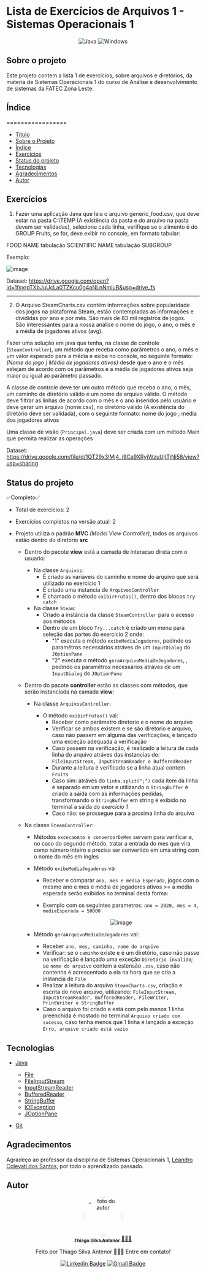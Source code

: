 # Lista de Exercícios de Arquivos 1 - Sistemas Operacionais 1

<div align="center">
  
![Java](https://img.shields.io/badge/java-%23ED8B00.svg?style=for-the-badge&logo=openjdk&logoColor=white)
![Windows](https://img.shields.io/badge/Windows-000?style=for-the-badge&logo=windows&logoColor=2CA5E0)

</div>

## Sobre o projeto
Este projeto contem a lista 1 de exercícios, sobre arquivos e diretórios, da materia de Sistemas Operacionais 1 do curso de Análise e desenvolvimento de sistemas da FATEC Zona Leste.<br>

## Índice
=================
<!--ts-->
* [Título](#lista-de-exercícios-de-arquivos-2--sistemas-operacionais-1)
* [Sobre o Projeto](#sobre-o-projeto)
* [Índice](#índice)
* [Exercícios](#exercícios)
* [Status do projeto](#status-do-projeto)
* [Tecnologias](#tecnologias)
* [Agradecimentos](#agradecimentos)
* [Autor](#autor)
<!--te-->

## Exercícios
1) Fazer uma aplicação Java que leia o arquivo generic_food.csv, que deve estar na pasta C:\TEMP (A
existência da pasta e do arquivo na pasta devem ser validadas), selecione cada linha, verifique se o
alimento é do GROUP Fruits, se for, deve exibir no console, em formato tabular:<br>

FOOD NAME tabulação SCIENTIFIC NAME tabulação SUBGROUP

Exemplo:

![image](https://github.com/thiagosilvaantenor/ArquivosExercicios-1-SO1/assets/99970279/6a3f32ee-8d07-4ab8-b576-0a837536008d)

Dataset: https://drive.google.com/open?id=1fsyrpTXbJuUcLa0TZKcu0g4aNLnNmiuB&usp=drive_fs

<hr>

2) O Arquivo SteamCharts.csv contém informações sobre popularidade dos jogos na plataforma Steam, estão
contempladas as informações e divididas por ano e por mês. São mais de 83 mil registros de jogos.<br>
São interessantes para a nossa análise o nome do jogo, o ano, o mês e a média de jogadores ativos (avg).<br>

Fazer uma solução em java que tenha, na classe de controle (`SteamController`), um método que receba como
parâmetros o ano, o mês e um valor esperado para a média e exiba no console, no seguinte formato: *(Nome
do jogo | Média de jogadores ativos)* desde que o ano e o mês estejam de acordo com os parâmetros e a
média de jogadores ativos seja maior ou igual ao parâmetro passado.

A classe de controle deve ter um outro método que receba o ano, o mês, um caminho de diretório válido e
um nome de arquivo válido. O método deve filtrar as linhas de acordo com o mês e o ano inseridos pelo
usuário e deve gerar um arquivo (nome.csv), no diretório válido (A existência do diretório deve ser validada),
com o seguinte formato: nome do jogo ; média dos jogadores ativos

Uma classe de visão (`Principal.java`) deve ser criada com um método Main que permita realizar as
operações

Dataset: https://drive.google.com/file/d/1QT29x3lMj4_j9Ca9XRyjWzuUjtTjNi58/view?usp=sharing

## Status do projeto
  ✅Completo✅
* Total de exercícios: 2
* Exercícios completos na versão atual: 2


* Projeto utiliza o padrão **MVC** *(Model View Controller)*, todos os arquivos estão dentro do diretório **src**
  * Dentro do pacote **view** está a camada de interacao direta com o usuario:
    * Na classe `Arquivos`:
      * É criado as variaveis do caminho e nome do arquivo que será utilizado no exercicio 1
      * É criado uma instancia de `ArquivosController`
      * É chamado o método `exibirFrutas()`, dentro dos blocos `try catch`
    * Na classe `Steam`:
      * Criado a instância da classe `SteamController` para o acesso aos métodos
      * Dentro de um bloco `Try...catch` é criado um menu para seleção das partes do exercicio 2 onde:
        * "1" executa o método `exibeMediaJogadores`, pedindo os paramêtros necessários atráves de um `InputDialog` do `JOptionPane`
        * "2" executa o método `geraArquivoMediaDeJogadores`, , pedindo os paramêtros necessários atráves de um `InputDialog` do `JOptionPane`
    
  * Dentro do pacote **controller** estão as classes com métodos, que serão instanciada na camada **view**:  
    * Na classe `ArquivosController`:
    
      * O método `exibirFrutas()` vai:
        * Receber como parâmetro diretorio e o nome do arquivo
        * Verificar se ambos existem e se são diretorio e arquivo, caso não passem em alguma das verificações, é lançado uma exceção adequada a verificação
        * Caso passem na verificação, é realizado a leitura de cada linha do arquivo atráves das instancias de: `FileInputStream, InputStreamReader e BufferedReader`
        * Durante a leitura é verificado se a linha atual contem `Fruits`
        * Caso sim: atráves do `linha.split(";")` cada item da linha é separado em um vetor e utilizando o `StringBuffer` é criado a saída com as informações pedidas,<br>transformando o `StringBuffer` em string é exibido no terminal a saída do *exercício 1*
        * Caso não: se prossegue para a proxima linha do arquivo
   
   * Na classe `SteamController`:
     
     * Métodos `excecaoAno e conversorDeMes` servem para verificar e, no caso do segundo método, tratar a entrada do mes que vira como número inteiro e precisa ser convertido em uma string com o nome do mês em ingles
     * Método `exibeMediaJogadores` vai
       * Receber e comparar `ano, mes e média Esperada`, jogos com o mesmo ano e mes e média de jogadores ativos >= a média esperada serão exibidos no terminal desta forma:
       * Exemplo com os seguintes parametros: `ano = 2020, mes = 4, mediaEsperada = 50000`
         <div align="center">
           
         ![image](https://github.com/thiagosilvaantenor/ArquivosExercicios-1-SO1/assets/99970279/b9e449bd-bda8-4367-aa0b-3ab7abbbfaaf)
         
         </div>
         
      * Método `geraArquivoMediaDeJogadores` vai:
        * Receber `ano, mes, caminho, nome do arquivo`
        * Verificar: se o `caminho` existe e é um diretório, caso não passe na verificação é lançado uma exceção `Diretório invalido`;<br>se `nome do arquivo` contem a estensão `.csv`, caso não contenha é acrescentado a ela na hora que se cria a instancia de `File`
        * Realizar a leitura do arquivo `SteamCharts.csv`, criação e escrita do novo arquivo, utilizando: `FileInputStream, InputStreamReader, BufferedReader, FileWriter, PrintWriter e StringBuffer`
        * Caso o arquivo foi criado e está com pelo menos 1 linha preenchida é mostado no terminal `Arquivo criado com sucesso`, caso tenha menos que 1 linha é lançado a exceção `Erro, arquivo criado está vazio`

## Tecnologias
- [Java](https://www.oracle.com/br/java/)
  - [File](https://docs.oracle.com/javase/8/docs/api/java/io/File.html)
  - [FileInputStream](https://docs.oracle.com/javase/8/docs/api/java/io/FileInputStream.html)
  - [InputStreamReader](https://docs.oracle.com/javase/8/docs/api/java/io/InputStreamReader.html)
  - [BufferedReader](https://docs.oracle.com/javase/8/docs/api/java/io/BufferedReader.html)
  - [StringBuffer](https://docs.oracle.com/javase/8/docs/api/java/lang/StringBuffer.html)
  - [IOException](https://docs.oracle.com/javase/8/docs/api/java/io/IOException.html?is-external=true)
  - [JOptionPane](https://docs.oracle.com/javase/8/docs/api/javax/swing/JOptionPane.html)

- [Git](https://git-scm.com) 

## Agradecimentos
Agradeço ao professor da disciplina de Sistemas Operacionais 1, [Leandro Colevati dos Santos](https://www.leandrocolevati.com.br/index.jsp), por todo o aprendizado passado.

## Autor

<div align="center">
  <a href="https://www.linkedin.com/in/thiago-antenor/">
  <img style="border-radius: 50%;" src="https://avatars.githubusercontent.com/u/99970279?v=4" width="100px;" alt="foto do autor"/>
   <br />
   <sub><b>Thiago Silva Antenor</b></sub></a> <a href="https://www.linkedin.com/in/thiago-antenor/" title="Linkedin"> 🧑🏾‍💻</a>
  
  
  Feito por Thiago Silva Antenor 👨🏾‍💻 Entre em contato!
  
  [![Linkedin Badge](https://img.shields.io/badge/-Thiago-blue?style=flat-square&logo=Linkedin&logoColor=white&link=https://www.linkedin.com/in/thiago-antenor/)](https://www.linkedin.com/in/thiago-antenor/) 
  [![Gmail Badge](https://img.shields.io/badge/-thiagoantenor31@gmail.com-c14438?style=flat-square&logo=Gmail&logoColor=white&link=mailto:thiagoantenor31.com)](mailto:thiagoantenor31.com)
</div>
